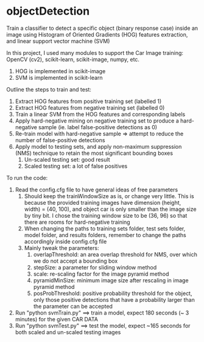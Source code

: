 # objectDetection

Train a classifier to detect a specific object (binary response case) inside an image
using Histogram of Oriented Gradients (HOG) features extraction, and linear support vector machine (SVM)

In this project, I used many modules to support the Car Image training: OpenCV (cv2), scikit-learn, scikit-image, numpy, etc. 
1. HOG is implemented in scikit-image
2. SVM is implemented in scikit-learn

Outline the steps to train and test:
1. Extract HOG features from positive training set (labelled 1)
2. Extract HOG features from negative training set (labelled 0)
3. Train a linear SVM from the HOG features and corresponding labels
4. Apply hard-negative mining on negative training set to produce a hard-negative sample (ie. label false-positive detections as 0)
5. Re-train model with hard-negative sample => attempt to reduce the number of false-positive detections
6. Apply model to testing sets, and apply non-maximum suppression (NMS) technique to retain the most significant bounding boxes
	1. Un-scaled testing set: good result
	2. Scaled testing set: a lot of false positives

To run the code:
1. Read the config.cfg file to have general ideas of free parameters
	1. Should keep the trainWindowSize as is, or change very little.
		This is because the provided training images have dimension (height, width) = (40, 100), and object car is only smaller than
		the image size by tiny bit. I chose the training window size to be (36, 96) so that there are rooms for hard-negative training
	2. When changing the paths to training sets folder, test sets folder, model folder, and results folders, remember to change
		the paths accordingly inside config.cfg file
	3. Mainly tweak the parameters:
		1. overlapThreshold: an area overlap threshold for NMS, over which we do not accept a bounding box
		2. stepSize: a parameter for sliding window method
		3. scale: re-scaling factor for the image pyramid method
		4. pyramidMinSize: minimum image size after rescaling in image pyramid method
		5. posProbThreshold: positive probability threshold for the object, only those positive detections that have a probability
			larger than the parameter can be accepted 
2. Run "python svmTrain.py"		==> train a model, expect 180 seconds (~ 3 minutes) for the given CAR DATA
3. Run "python svmTest.py"		==> test the model, expect ~165 seconds for both scaled and un-scaled testing images
